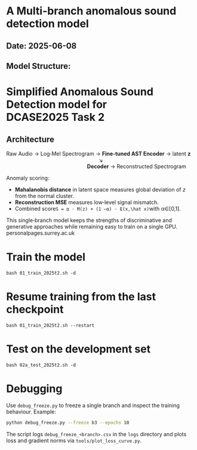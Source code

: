 # A Multi-branch anomalous sound detection model

## Date: 2025-06-08
## Model Structure:
Simplified Anomalous Sound Detection model for DCASE2025 Task 2
================================================================

Architecture
------------
Raw Audio → Log‑Mel Spectrogram → **Fine‑tuned AST Encoder** → latent **z**  
                                                               ↘            
                                                       **Decoder** → Reconstructed Spectrogram  

Anomaly scoring:
* **Mahalanobis distance** in latent space measures global deviation of *z* from the normal cluster.
* **Reconstruction MSE** measures low‑level signal mismatch.
* Combined score`S = α · M(z) + (1 –α) · E(x,\hat x)`with α∈[0,1].

This single‑branch model keeps the strengths of discriminative and generative
approaches while remaining easy to train on a single GPU.
personalpages.surrey.ac.uk

# Train the model
```bash 01_train_2025t2.sh -d```
# Resume training from the last checkpoint
```bash 01_train_2025t2.sh --restart```
# Test on the development set
```bash 02a_test_2025t2.sh -d```

# Debugging
Use `debug_freeze.py` to freeze a single branch and inspect the training behaviour. Example:

```bash
python debug_freeze.py --freeze b3 --epochs 10
```

The script logs `debug_freeze_<branch>.csv` in the `logs` directory and plots loss and gradient norms via `tools/plot_loss_curve.py`.
